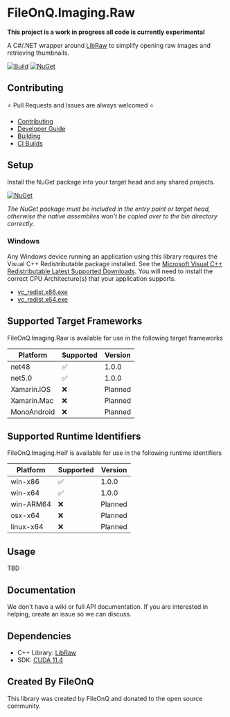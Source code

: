 # FileOnQ.Imaging.Raw

**This project is a work in progress all code is currently experimental**

A C#/.NET wrapper around [LibRaw](https://github.com/LibRaw/LibRaw) to simplify opening raw images and retrieving thumbnails.

<!-- Add all badges here such as CI Build, wiki, etc. -->
[![Build](https://github.com/FileOnQ/Imaging.Raw/actions/workflows/package_main.yml/badge.svg?branch=main)](https://github.com/FileOnQ/Imaging.Raw/actions/workflows/package_main.yml)
[![NuGet](https://img.shields.io/badge/NuGet-FileOnQ.Imaging.Raw-blue.svg)](https://www.nuget.org/packages/FileOnQ.Imaging.Raw)

## Contributing

⭐ Pull Requests and Issues are always welcomed ⭐

* [Contributing](CONTRIBUTING.md)
* [Developer Guide](DEVELOPER_GUIDE.md)
* [Building](BUILDING.md)
* [CI Builds](CI_BUILDS.md)

## Setup

Install the NuGet package into your target head and any shared projects.

[![NuGet](https://img.shields.io/badge/NuGet-FileOnQ.Imaging.Raw-blue.svg)](https://www.nuget.org/packages/FileOnQ.Imaging.Raw)

*The NuGet package must be included in the entry point or target head, otherwise the native assemblies won't be copied over to the bin directory correctly.*

### Windows

Any Windows device running an application using this library requires the Visual C++ Redistributable package installed. See the [Microsoft Visual C++ Redistributable Latest Supported Downloads](https://docs.microsoft.com/en-us/cpp/windows/latest-supported-vc-redist). You will need to install the correct CPU Architecture(s) that your application supports.

* [vc_redist.x86.exe](https://aka.ms/vs/17/release/vc_redist.x86.exe)
* [vc_redist.x64.exe](https://aka.ms/vs/17/release/vc_redist.x64.exe)

## Supported Target Frameworks

FileOnQ.Imaging.Raw is available for use in the following target frameworks

| Platform         | Supported | Version                 |
|------------------|-----------|-------------------------|
| net48            | ✅        | 1.0.0                   |
| net5.0           | ✅        | 1.0.0                   |
| Xamarin.iOS      | ❌        | Planned                 |
| Xamarin.Mac      | ❌        | Planned                 |
| MonoAndroid      | ❌        | Planned                 |

## Supported Runtime Identifiers

FileOnQ.Imaging.Heif is available for use in the following runtime identifiers

| Platform         | Supported | Version                 |
|------------------|-----------|-------------------------|
| win-x86          | ✅        | 1.0.0                   |
| win-x64          | ✅        | 1.0.0                   |
| win-ARM64        | ❌        | Planned                 |
| osx-x64          | ❌        | Planned                 |
| linux-x64        | ❌        | Planned                 |

## Usage

TBD

## Documentation

We don't have a wiki or full API documentation. If you are interested in helping, create an issue so we can discuss.

## Dependencies

* C++ Library: [LibRaw](https://github.com/LibRaw/LibRaw)
* SDK: [CUDA 11.4](https://developer.nvidia.com/cuda-11-4-3-download-archive) 

## Created By FileOnQ

This library was created by FileOnQ and donated to the open source community.
